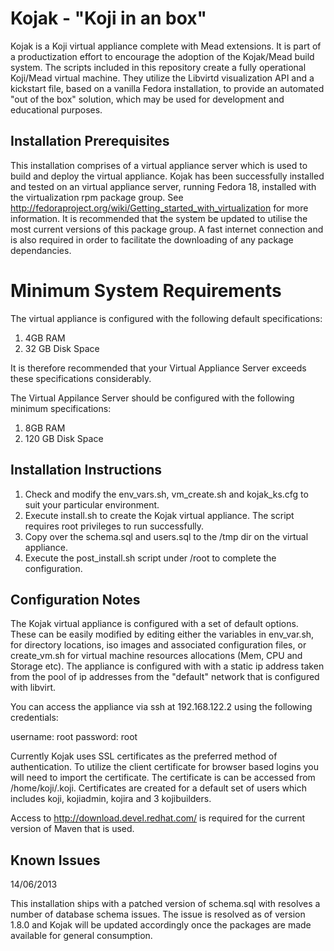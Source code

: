 Kojak - "Koji in an box"
========================

Kojak is a Koji virtual appliance complete with Mead extensions.  It is part of a productization effort to encourage the
adoption of the Kojak/Mead build system.  The scripts included in this repository create a fully operational Koji/Mead
virtual machine.  They utilize the Libvirtd visualization API and a kickstart file, based on a vanilla
Fedora installation, to provide an automated "out of the box" solution, which may be used for development and
educational purposes.

Installation Prerequisites
---------------------------

This installation comprises of a virtual appliance server which is used to build and deploy the virtual appliance.  Kojak 
has been successfully installed and tested on an virtual appliance server, running Fedora 18, installed with the 
virtualization rpm package group. See http://fedoraproject.org/wiki/Getting_started_with_virtualization for more 
information.  It is recommended that the system be updated to utilise the most current versions of this package group.
A fast internet connection and is also required in order to facilitate the downloading of any package dependancies.

Minimum System Requirements
=========================== 

The virtual appliance is configured with the following default specifications:

1. 4GB RAM
2. 32 GB Disk Space

It is therefore recommended that your Virtual Appliance Server exceeds these specifications considerably. 

The Virtual Appilance Server should be configured with the following minimum specifications:

1. 8GB RAM
2. 120 GB Disk Space 

Installation Instructions
------------------------

1.  Check and modify the env_vars.sh, vm_create.sh and kojak_ks.cfg to suit your particular environment.
2.  Execute install.sh to create the Kojak virtual appliance.  The script requires root privileges to run successfully. 
3.  Copy over the schema.sql and users.sql to the /tmp dir on the virtual appliance.
4.  Execute the post_install.sh script under /root to complete the configuration.

Configuration Notes
-------------------

The Kojak virtual appliance is configured with a set of default options.  These can be easily modified by editing either
the variables in env_var.sh, for directory locations, iso images and associated configuration files, or create_vm.sh for
virtual machine resources allocations (Mem, CPU and Storage etc).  The appliance is configured with with a static ip
address taken from the pool of ip addresses from the "default" network that is configured with libvirt.

You can access the appliance via ssh at 192.168.122.2 using the following credentials:

username: root
password: root

Currently Kojak uses SSL certificates as the preferred method of authentication. To utilize the client certificate for
browser based logins you will need to import the certificate. The certificate is can be accessed from /home/koji/.koji.
Certificates are created for a default set of users which includes koji, kojiadmin, kojira and 3 kojibuilders.

Access to http://download.devel.redhat.com/ is required for the current version of Maven that is used.

Known Issues
------------

14/06/2013

This installation ships with a patched version of schema.sql with resolves a number of database schema issues.  The
issue is resolved as of version 1.8.0 and Kojak will be updated accordingly once the packages are made available for 
general consumption.

